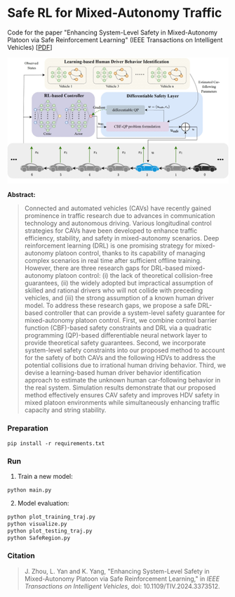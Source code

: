 # Safe RL for Mixed-Autonomy Traffic
Code for the paper "Enhancing System-Level Safety in Mixed-Autonomy Platoon via Safe Reinforcement Learning" (IEEE Transactions on Intelligent Vehicles)
[[PDF](https://ieeexplore.ieee.org/document/10462535)]

![](assets/overview.jpg)

**Abstract:**

> Connected and automated vehicles (CAVs) have recently gained prominence in traffic research due to advances in communication technology and autonomous driving. Various longitudinal control strategies for CAVs have been developed to enhance traffic efficiency, stability, and safety in mixed-autonomy scenarios. Deep reinforcement learning (DRL) is one promising strategy for mixed-autonomy platoon control, thanks to its capability of managing complex scenarios in real time after sufficient offline training. However, there are three research gaps for DRL-based mixed-autonomy platoon control: (i) the lack of theoretical collision-free guarantees, (ii) the widely adopted but impractical assumption of skilled and rational drivers who will not collide with preceding vehicles, and (iii) the strong assumption of a known human driver model. To address these research gaps, we propose a safe DRL-based controller that can provide a system-level safety guarantee for mixed-autonomy platoon control. First, we combine control barrier function (CBF)-based safety constraints and DRL via a quadratic programming (QP)-based differentiable neural network layer to provide theoretical safety guarantees. Second, we incorporate system-level safety constraints into our proposed method to account for the safety of both CAVs and the following HDVs to address the potential collisions due to irrational human driving behavior. Third, we devise a learning-based human driver behavior identification approach to estimate the unknown human car-following behavior in the real system. Simulation results demonstrate that our proposed method effectively ensures CAV safety and improves HDV safety in mixed platoon environments while simultaneously enhancing traffic capacity and string stability.

### Preparation

```
pip install -r requirements.txt
```

### Run

1. Train a new model:
```
python main.py
```
2. Model evaluation:
```
python plot_training_traj.py
python visualize.py
python plot_testing_traj.py
python SafeRegion.py
```
### Citation

> J. Zhou, L. Yan and K. Yang, "Enhancing System-Level Safety in Mixed-Autonomy Platoon via Safe Reinforcement Learning," in *IEEE Transactions on Intelligent Vehicles*, doi: 10.1109/TIV.2024.3373512.
